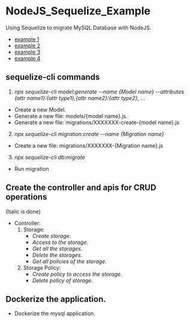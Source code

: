 # NodeJS_Sequelize_Example
Using Sequelize to migrate MySQL Database with NodeJS.
- [example 1](https://dev.to/adefam/create-update-add-and-delete-sequelize-migration-eoa)
- [example 2](https://dev.to/nedsoft/add-new-fields-to-existing-sequelize-migration-3527)
- [example 3](https://sequelize.org/docs/v6/other-topics/migrations/)
- [example 4](https://medium.com/@andrewoons/how-to-define-sequelize-associations-using-migrations-de4333bf75a7)

## sequelize-cli commands
1. _npx sequelize-cli model:generate --name {Model name} --attributes {attr name1}:{attr type1},{attr name2}:{attr type2}, ..._
- Create a new Model. 
- Generate a new file: models/{model name}.js.
- Generate a new file: migrations/XXXXXXX-create-{model name}.js

2. _npx sequelize-cli migration:create --name {Migration name}_
- Create a new file: migrations/XXXXXXX-{Migration name}.js

3. _npx sequelize-cli db:migrate_
- Run migration

## Create the controller and apis for CRUD operations
(Italic is done)
- Controller:
    1. Storage:
        + _Create storage_.
        + _Access to the storage_.
        + _Get all the storages_.
        + _Delete the storages_.
        + _Get all policies of the storage_.
    2. Storage Policy:
        + _Create policy to access the storage_.
        + _Delete policy of storage_.
## Dockerize the application.
- Dockerize the mysql application.